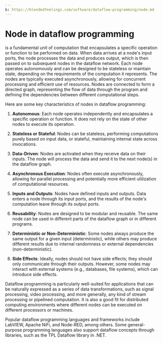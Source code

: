 ```yaml
---
b: https://blendedfeelings.com/software/dataflow-programming/node.md
---
```


# Node in dataflow programming 
is a fundamental unit of computation that encapsulates a specific operation or function to be performed on data. When data arrives at a node's input ports, the node processes the data and produces output, which is then passed on to subsequent nodes in the dataflow network. Each node operates autonomously and can be designed to be stateless or maintain state, depending on the requirements of the computation it represents. The nodes are typically executed asynchronously, allowing for concurrent processing and efficient use of resources. Nodes are connected to form a directed graph, representing the flow of data through the program and defining the dependencies between different computational steps.

Here are some key characteristics of nodes in dataflow programming:

1. **Autonomous**: Each node operates independently and encapsulates a specific operation or function. It does not rely on the state of other nodes to execute its operation.

2. **Stateless or Stateful**: Nodes can be stateless, performing computations purely based on input data, or stateful, maintaining internal state across invocations.

3. **Data-Driven**: Nodes are activated when they receive data on their inputs. The node will process the data and send it to the next node(s) in the dataflow graph.

4. **Asynchronous Execution**: Nodes often execute asynchronously, allowing for parallel processing and potentially more efficient utilization of computational resources.

5. **Inputs and Outputs**: Nodes have defined inputs and outputs. Data enters a node through its input ports, and the results of the node's computation leave through its output ports.

6. **Reusability**: Nodes are designed to be modular and reusable. The same node can be used in different parts of the dataflow graph or in different programs.

7. **Deterministic or Non-Deterministic**: Some nodes always produce the same output for a given input (deterministic), while others may produce different results due to internal randomness or external dependencies (non-deterministic).

8. **Side Effects**: Ideally, nodes should not have side effects; they should only communicate through their outputs. However, some nodes may interact with external systems (e.g., databases, file systems), which can introduce side effects.

Dataflow programming is particularly well-suited for applications that can be naturally expressed as a series of data transformations, such as signal processing, video processing, and more generally, any kind of stream processing or pipelined computation. It is also a good fit for distributed computing environments where different nodes can be executed on different processors or machines.

Popular dataflow programming languages and frameworks include LabVIEW, Apache NiFi, and Node-RED, among others. Some general-purpose programming languages also support dataflow concepts through libraries, such as the TPL Dataflow library in .NET.